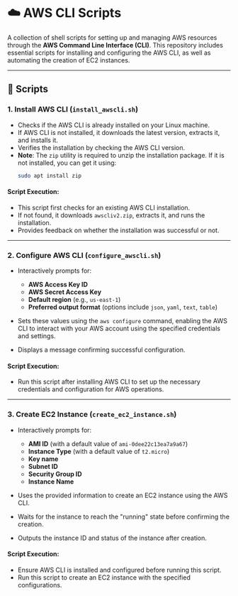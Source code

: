 # ☁️ AWS CLI Scripts

A collection of shell scripts for setting up and managing AWS resources through the **AWS Command Line Interface (CLI)**. This repository includes essential scripts for installing and configuring the AWS CLI, as well as automating the creation of EC2 instances.

---

## 🚀 Scripts

### 1. Install AWS CLI (`install_awscli.sh`)

- Checks if the AWS CLI is already installed on your Linux machine.
- If AWS CLI is not installed, it downloads the latest version, extracts it, and installs it.
- Verifies the installation by checking the AWS CLI version.
- **Note**: The `zip` utility is required to unzip the installation package. If it is not installed, you can get it using:
  ```bash
  sudo apt install zip

#### **Script Execution:**

- This script first checks for an existing AWS CLI installation.
- If not found, it downloads `awscliv2.zip`, extracts it, and runs the installation.
- Provides feedback on whether the installation was successful or not.

---

### 2. Configure AWS CLI (`configure_awscli.sh`)

- Interactively prompts for:
  - **AWS Access Key ID**
  - **AWS Secret Access Key**
  - **Default region** (e.g., `us-east-1`)
  - **Preferred output format** (options include `json`, `yaml`, `text`, `table`)
  
- Sets these values using the `aws configure` command, enabling the AWS CLI to interact with your AWS account using the specified credentials and settings.
- Displays a message confirming successful configuration.

#### **Script Execution:**

- Run this script after installing AWS CLI to set up the necessary credentials and configuration for AWS operations.

---

### 3. Create EC2 Instance (`create_ec2_instance.sh`)

- Interactively prompts for:
  - **AMI ID** (with a default value of `ami-0dee22c13ea7a9a67`)
  - **Instance Type** (with a default value of `t2.micro`)
  - **Key name**
  - **Subnet ID**
  - **Security Group ID**
  - **Instance Name**
  
- Uses the provided information to create an EC2 instance using the AWS CLI.
- Waits for the instance to reach the "running" state before confirming the creation.
- Outputs the instance ID and status of the instance after creation.

#### **Script Execution:**

- Ensure AWS CLI is installed and configured before running this script.
- Run this script to create an EC2 instance with the specified configurations.

